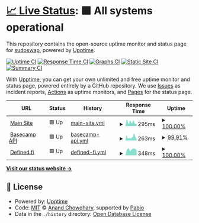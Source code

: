 # [📈 Live Status](https://sudoswap.github.io/status_basecamp_wtf): <!--live status--> **🟩 All systems operational**

This repository contains the open-source uptime monitor and status page for [sudoswap](https://sudoswap.github.io/status_basecamp_wtf), powered by [Upptime](https://github.com/upptime/upptime).

[![Uptime CI](https://github.com/sudoswap/status_basecamp_wtf/workflows/Uptime%20CI/badge.svg)](https://github.com/sudoswap/status_basecamp_wtf/actions?query=workflow%3A%22Uptime+CI%22)
[![Response Time CI](https://github.com/sudoswap/status_basecamp_wtf/workflows/Response%20Time%20CI/badge.svg)](https://github.com/sudoswap/status_basecamp_wtf/actions?query=workflow%3A%22Response+Time+CI%22)
[![Graphs CI](https://github.com/sudoswap/status_basecamp_wtf/workflows/Graphs%20CI/badge.svg)](https://github.com/sudoswap/status_basecamp_wtf/actions?query=workflow%3A%22Graphs+CI%22)
[![Static Site CI](https://github.com/sudoswap/status_basecamp_wtf/workflows/Static%20Site%20CI/badge.svg)](https://github.com/sudoswap/status_basecamp_wtf/actions?query=workflow%3A%22Static+Site+CI%22)
[![Summary CI](https://github.com/sudoswap/status_basecamp_wtf/workflows/Summary%20CI/badge.svg)](https://github.com/sudoswap/status_basecamp_wtf/actions?query=workflow%3A%22Summary+CI%22)

With [Upptime](https://upptime.js.org), you can get your own unlimited and free uptime monitor and status page, powered entirely by a GitHub repository. We use [Issues](https://github.com/sudoswap/status_basecamp_wtf/issues) as incident reports, [Actions](https://github.com/sudoswap/status_basecamp_wtf/actions) as uptime monitors, and [Pages](https://sudoswap.github.io/status_basecamp_wtf) for the status page.

<!--start: status pages-->
<!-- This summary is generated by Upptime (https://github.com/upptime/upptime) -->
<!-- Do not edit this manually, your changes will be overwritten -->
<!-- prettier-ignore -->
| URL | Status | History | Response Time | Uptime |
| --- | ------ | ------- | ------------- | ------ |
| <img alt="" src="https://icons.duckduckgo.com/ip3/basecamp.wtf.ico" height="13"> [Main Site](https://basecamp.wtf) | 🟩 Up | [main-site.yml](https://github.com/sudoswap/status_basecamp_wtf/commits/HEAD/history/main-site.yml) | <details><summary><img alt="Response time graph" src="./graphs/main-site/response-time-week.png" height="20"> 295ms</summary><br><a href="https://status.basecamp.wtf/history/main-site"><img alt="Response time 310" src="https://img.shields.io/endpoint?url=https%3A%2F%2Fraw.githubusercontent.com%2Fsudoswap%2Fstatus_basecamp_wtf%2FHEAD%2Fapi%2Fmain-site%2Fresponse-time.json"></a><br><a href="https://status.basecamp.wtf/history/main-site"><img alt="24-hour response time 161" src="https://img.shields.io/endpoint?url=https%3A%2F%2Fraw.githubusercontent.com%2Fsudoswap%2Fstatus_basecamp_wtf%2FHEAD%2Fapi%2Fmain-site%2Fresponse-time-day.json"></a><br><a href="https://status.basecamp.wtf/history/main-site"><img alt="7-day response time 295" src="https://img.shields.io/endpoint?url=https%3A%2F%2Fraw.githubusercontent.com%2Fsudoswap%2Fstatus_basecamp_wtf%2FHEAD%2Fapi%2Fmain-site%2Fresponse-time-week.json"></a><br><a href="https://status.basecamp.wtf/history/main-site"><img alt="30-day response time 247" src="https://img.shields.io/endpoint?url=https%3A%2F%2Fraw.githubusercontent.com%2Fsudoswap%2Fstatus_basecamp_wtf%2FHEAD%2Fapi%2Fmain-site%2Fresponse-time-month.json"></a><br><a href="https://status.basecamp.wtf/history/main-site"><img alt="1-year response time 310" src="https://img.shields.io/endpoint?url=https%3A%2F%2Fraw.githubusercontent.com%2Fsudoswap%2Fstatus_basecamp_wtf%2FHEAD%2Fapi%2Fmain-site%2Fresponse-time-year.json"></a></details> | <details><summary><a href="https://status.basecamp.wtf/history/main-site">100.00%</a></summary><a href="https://status.basecamp.wtf/history/main-site"><img alt="All-time uptime 99.99%" src="https://img.shields.io/endpoint?url=https%3A%2F%2Fraw.githubusercontent.com%2Fsudoswap%2Fstatus_basecamp_wtf%2FHEAD%2Fapi%2Fmain-site%2Fuptime.json"></a><br><a href="https://status.basecamp.wtf/history/main-site"><img alt="24-hour uptime 100.00%" src="https://img.shields.io/endpoint?url=https%3A%2F%2Fraw.githubusercontent.com%2Fsudoswap%2Fstatus_basecamp_wtf%2FHEAD%2Fapi%2Fmain-site%2Fuptime-day.json"></a><br><a href="https://status.basecamp.wtf/history/main-site"><img alt="7-day uptime 100.00%" src="https://img.shields.io/endpoint?url=https%3A%2F%2Fraw.githubusercontent.com%2Fsudoswap%2Fstatus_basecamp_wtf%2FHEAD%2Fapi%2Fmain-site%2Fuptime-week.json"></a><br><a href="https://status.basecamp.wtf/history/main-site"><img alt="30-day uptime 100.00%" src="https://img.shields.io/endpoint?url=https%3A%2F%2Fraw.githubusercontent.com%2Fsudoswap%2Fstatus_basecamp_wtf%2FHEAD%2Fapi%2Fmain-site%2Fuptime-month.json"></a><br><a href="https://status.basecamp.wtf/history/main-site"><img alt="1-year uptime 99.99%" src="https://img.shields.io/endpoint?url=https%3A%2F%2Fraw.githubusercontent.com%2Fsudoswap%2Fstatus_basecamp_wtf%2FHEAD%2Fapi%2Fmain-site%2Fuptime-year.json"></a></details>
| <img alt="" src="https://icons.duckduckgo.com/ip3/api.basecamp.wtf.ico" height="13"> [Basecamp API](https://api.basecamp.wtf/stats/platform) | 🟩 Up | [basecamp-api.yml](https://github.com/sudoswap/status_basecamp_wtf/commits/HEAD/history/basecamp-api.yml) | <details><summary><img alt="Response time graph" src="./graphs/basecamp-api/response-time-week.png" height="20"> 263ms</summary><br><a href="https://status.basecamp.wtf/history/basecamp-api"><img alt="Response time 355" src="https://img.shields.io/endpoint?url=https%3A%2F%2Fraw.githubusercontent.com%2Fsudoswap%2Fstatus_basecamp_wtf%2FHEAD%2Fapi%2Fbasecamp-api%2Fresponse-time.json"></a><br><a href="https://status.basecamp.wtf/history/basecamp-api"><img alt="24-hour response time 112" src="https://img.shields.io/endpoint?url=https%3A%2F%2Fraw.githubusercontent.com%2Fsudoswap%2Fstatus_basecamp_wtf%2FHEAD%2Fapi%2Fbasecamp-api%2Fresponse-time-day.json"></a><br><a href="https://status.basecamp.wtf/history/basecamp-api"><img alt="7-day response time 263" src="https://img.shields.io/endpoint?url=https%3A%2F%2Fraw.githubusercontent.com%2Fsudoswap%2Fstatus_basecamp_wtf%2FHEAD%2Fapi%2Fbasecamp-api%2Fresponse-time-week.json"></a><br><a href="https://status.basecamp.wtf/history/basecamp-api"><img alt="30-day response time 282" src="https://img.shields.io/endpoint?url=https%3A%2F%2Fraw.githubusercontent.com%2Fsudoswap%2Fstatus_basecamp_wtf%2FHEAD%2Fapi%2Fbasecamp-api%2Fresponse-time-month.json"></a><br><a href="https://status.basecamp.wtf/history/basecamp-api"><img alt="1-year response time 355" src="https://img.shields.io/endpoint?url=https%3A%2F%2Fraw.githubusercontent.com%2Fsudoswap%2Fstatus_basecamp_wtf%2FHEAD%2Fapi%2Fbasecamp-api%2Fresponse-time-year.json"></a></details> | <details><summary><a href="https://status.basecamp.wtf/history/basecamp-api">99.91%</a></summary><a href="https://status.basecamp.wtf/history/basecamp-api"><img alt="All-time uptime 99.28%" src="https://img.shields.io/endpoint?url=https%3A%2F%2Fraw.githubusercontent.com%2Fsudoswap%2Fstatus_basecamp_wtf%2FHEAD%2Fapi%2Fbasecamp-api%2Fuptime.json"></a><br><a href="https://status.basecamp.wtf/history/basecamp-api"><img alt="24-hour uptime 100.00%" src="https://img.shields.io/endpoint?url=https%3A%2F%2Fraw.githubusercontent.com%2Fsudoswap%2Fstatus_basecamp_wtf%2FHEAD%2Fapi%2Fbasecamp-api%2Fuptime-day.json"></a><br><a href="https://status.basecamp.wtf/history/basecamp-api"><img alt="7-day uptime 99.91%" src="https://img.shields.io/endpoint?url=https%3A%2F%2Fraw.githubusercontent.com%2Fsudoswap%2Fstatus_basecamp_wtf%2FHEAD%2Fapi%2Fbasecamp-api%2Fuptime-week.json"></a><br><a href="https://status.basecamp.wtf/history/basecamp-api"><img alt="30-day uptime 99.98%" src="https://img.shields.io/endpoint?url=https%3A%2F%2Fraw.githubusercontent.com%2Fsudoswap%2Fstatus_basecamp_wtf%2FHEAD%2Fapi%2Fbasecamp-api%2Fuptime-month.json"></a><br><a href="https://status.basecamp.wtf/history/basecamp-api"><img alt="1-year uptime 99.28%" src="https://img.shields.io/endpoint?url=https%3A%2F%2Fraw.githubusercontent.com%2Fsudoswap%2Fstatus_basecamp_wtf%2FHEAD%2Fapi%2Fbasecamp-api%2Fuptime-year.json"></a></details>
| <img alt="" src="https://icons.duckduckgo.com/ip3/graph.codex.io.ico" height="13"> [Defined.fi](https://graph.codex.io/graphql) | 🟩 Up | [defined-fi.yml](https://github.com/sudoswap/status_basecamp_wtf/commits/HEAD/history/defined-fi.yml) | <details><summary><img alt="Response time graph" src="./graphs/defined-fi/response-time-week.png" height="20"> 348ms</summary><br><a href="https://status.basecamp.wtf/history/defined-fi"><img alt="Response time 369" src="https://img.shields.io/endpoint?url=https%3A%2F%2Fraw.githubusercontent.com%2Fsudoswap%2Fstatus_basecamp_wtf%2FHEAD%2Fapi%2Fdefined-fi%2Fresponse-time.json"></a><br><a href="https://status.basecamp.wtf/history/defined-fi"><img alt="24-hour response time 305" src="https://img.shields.io/endpoint?url=https%3A%2F%2Fraw.githubusercontent.com%2Fsudoswap%2Fstatus_basecamp_wtf%2FHEAD%2Fapi%2Fdefined-fi%2Fresponse-time-day.json"></a><br><a href="https://status.basecamp.wtf/history/defined-fi"><img alt="7-day response time 348" src="https://img.shields.io/endpoint?url=https%3A%2F%2Fraw.githubusercontent.com%2Fsudoswap%2Fstatus_basecamp_wtf%2FHEAD%2Fapi%2Fdefined-fi%2Fresponse-time-week.json"></a><br><a href="https://status.basecamp.wtf/history/defined-fi"><img alt="30-day response time 346" src="https://img.shields.io/endpoint?url=https%3A%2F%2Fraw.githubusercontent.com%2Fsudoswap%2Fstatus_basecamp_wtf%2FHEAD%2Fapi%2Fdefined-fi%2Fresponse-time-month.json"></a><br><a href="https://status.basecamp.wtf/history/defined-fi"><img alt="1-year response time 369" src="https://img.shields.io/endpoint?url=https%3A%2F%2Fraw.githubusercontent.com%2Fsudoswap%2Fstatus_basecamp_wtf%2FHEAD%2Fapi%2Fdefined-fi%2Fresponse-time-year.json"></a></details> | <details><summary><a href="https://status.basecamp.wtf/history/defined-fi">100.00%</a></summary><a href="https://status.basecamp.wtf/history/defined-fi"><img alt="All-time uptime 100.00%" src="https://img.shields.io/endpoint?url=https%3A%2F%2Fraw.githubusercontent.com%2Fsudoswap%2Fstatus_basecamp_wtf%2FHEAD%2Fapi%2Fdefined-fi%2Fuptime.json"></a><br><a href="https://status.basecamp.wtf/history/defined-fi"><img alt="24-hour uptime 100.00%" src="https://img.shields.io/endpoint?url=https%3A%2F%2Fraw.githubusercontent.com%2Fsudoswap%2Fstatus_basecamp_wtf%2FHEAD%2Fapi%2Fdefined-fi%2Fuptime-day.json"></a><br><a href="https://status.basecamp.wtf/history/defined-fi"><img alt="7-day uptime 100.00%" src="https://img.shields.io/endpoint?url=https%3A%2F%2Fraw.githubusercontent.com%2Fsudoswap%2Fstatus_basecamp_wtf%2FHEAD%2Fapi%2Fdefined-fi%2Fuptime-week.json"></a><br><a href="https://status.basecamp.wtf/history/defined-fi"><img alt="30-day uptime 100.00%" src="https://img.shields.io/endpoint?url=https%3A%2F%2Fraw.githubusercontent.com%2Fsudoswap%2Fstatus_basecamp_wtf%2FHEAD%2Fapi%2Fdefined-fi%2Fuptime-month.json"></a><br><a href="https://status.basecamp.wtf/history/defined-fi"><img alt="1-year uptime 100.00%" src="https://img.shields.io/endpoint?url=https%3A%2F%2Fraw.githubusercontent.com%2Fsudoswap%2Fstatus_basecamp_wtf%2FHEAD%2Fapi%2Fdefined-fi%2Fuptime-year.json"></a></details>

<!--end: status pages-->

[**Visit our status website →**](https://sudoswap.github.io/status_basecamp_wtf)

## 📄 License

- Powered by: [Upptime](https://github.com/upptime/upptime)
- Code: [MIT](./LICENSE) © [Anand Chowdhary](https://anandchowdhary.com), supported by [Pabio](https://pabio.com)
- Data in the `./history` directory: [Open Database License](https://opendatacommons.org/licenses/odbl/1-0/)
